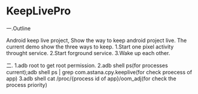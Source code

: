 # KeepLivePro

一.Outline

Android keep live project, Show the way to keep android project live.
The current demo show the three ways to keep.
1.Start one pixel activity throught service.
2.Start forground service.
3.Wake up each other.

二.
1.adb root to get root permission.
2.adb shell ps(for processes current);adb shell ps | grep com.astana.cpy.keeplive(for check proecess of app)
3.adb shell cat /proc/{process id of app}/oom_adj(for check the process priority)
